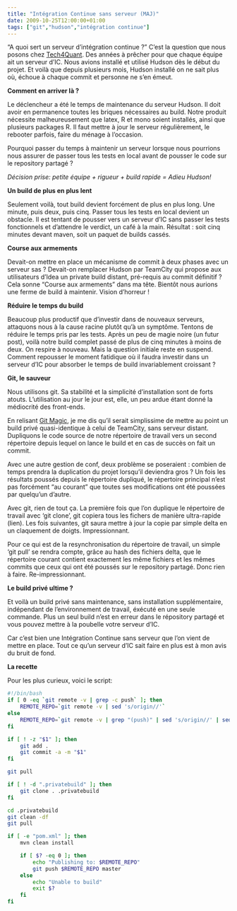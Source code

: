 ```yaml
---
title: "Intégration Continue sans serveur (MAJ)"
date: 2009-10-25T12:00:00+01:00
tags: ["git","hudson","intégration continue"]
---
```


“A quoi sert un serveur d’intégration continue ?” C’est la question que nous posons chez [Tech4Quant](http://www.tech4quant.com/). Des années à prêcher pour que chaque équipe ait un serveur d’IC. Nous avions installé et utilisé Hudson dès le début du projet. Et voilà que depuis plusieurs mois, Hudson installé on ne sait plus où, échoue à chaque commit et personne ne s’en émeut.

**Comment en arriver là ?**

Le déclencheur a été le temps de maintenance du serveur Hudson. Il doit avoir en permanence toutes les briques nécessaires au build. Notre produit nécessite malheureusement que latex, R et mono soient installés, ainsi que plusieurs packages R. Il faut mettre à jour le serveur régulièrement, le rebooter parfois, faire du ménage à l’occasion.

Pourquoi passer du temps à maintenir un serveur lorsque nous pourrions nous assurer de passer tous les tests en local avant de pousser le code sur le repository partagé ?

*Décision prise: petite équipe + rigueur + build rapide = Adieu Hudson!*

**Un build de plus en plus lent**

Seulement voilà, tout build devient forcément de plus en plus long. Une minute, puis deux, puis cinq. Passer tous les tests en local devient un obstacle. Il est tentant de pousser vers un serveur d’IC sans passer les tests fonctionnels et d’attendre le verdict, un café à la main. Résultat : soit cinq minutes devant maven, soit un paquet de builds cassés.

**Course aux armements**

Devait-on mettre en place un mécanisme de commit à deux phases avec un serveur sas ? Devait-on remplacer Hudson par TeamCity qui propose aux utilisateurs d’Idea un private build distant, pré-requis au commit définitif ? Cela sonne “Course aux armements” dans ma tête. Bientôt nous aurions une ferme de build à maintenir. Vision d’horreur !

**Réduire le temps du build**

Beaucoup plus productif que d’investir dans de nouveaux serveurs, attaquons nous à la cause racine plutôt qu’à un symptôme. Tentons de réduire le temps pris par les tests. Après un peu de magie noire (un futur post), voilà notre build complet passé de plus de cinq minutes à moins de deux. On respire à nouveau. Mais la question initiale reste en suspend. Comment repousser le moment fatidique où il faudra investir dans un serveur d’IC pour absorber le temps de build invariablement croissant ?

**Git, le sauveur**

Nous utilisons git. Sa stabilité et la simplicité d’installation sont de forts atouts. L’utilisation au jour le jour est, elle, un peu ardue étant donné la médiocrité des front-ends.

En relisant [Git Magic](http://www-cs-students.stanford.edu/~blynn/gitmagic/), je me dis qu’il serait simplissime de mettre au point un build privé quasi-identique à celui de TeamCity, sans serveur distant. Dupliquons le code source de notre répertoire de travail vers un second répertoire depuis lequel on lance le build et en cas de succès on fait un commit.

Avec une autre gestion de conf, deux problème se poseraient : combien de temps prendra la duplication du projet lorsqu’il deviendra gros ? Un fois les résultats poussés depuis le répertoire dupliqué, le répertoire principal n’est pas forcément “au courant” que toutes ses modifications ont été poussées par quelqu’un d’autre.

Avec git, rien de tout ça. La première fois que l’on duplique le répertoire de travail avec ‘git clone’, git copiera tous les fichers de manière ultra-rapide (lien). Les fois suivantes, git saura mettre à jour la copie par simple delta en un claquement de doigts. Impressionnant.

Pour ce qui est de la resynchronisation du répertoire de travail, un simple ‘git pull’ se rendra compte, grâce au hash des fichiers delta, que le répertoire courant contient exactement les même fichiers et les mêmes commits que ceux qui ont été poussés sur le repository partagé. Donc rien à faire. Re-impressionnant.

**Le build privé ultime ?**

Et voilà un build privé sans maintenance, sans installation supplémentaire, indépendant de l’environnement de travail, éxécuté en une seule commande. Plus un seul build n’est en erreur dans le répository partagé et vous pouvez mettre à la poubelle votre serveur d’IC.

Car c’est bien une Intégration Continue sans serveur que l’on vient de mettre en place. Tout ce qu’un serveur d’IC sait faire en plus est à mon avis du bruit de fond.

**La recette**

Pour les plus curieux, voici le script:

```bash
#!/bin/bash
if [ 0 -eq `git remote -v | grep -c push` ]; then
	REMOTE_REPO=`git remote -v | sed 's/origin//'`
else
	REMOTE_REPO=`git remote -v | grep "(push)" | sed 's/origin//' | sed 's/(push)//'`
fi

if [ ! -z "$1" ]; then
	git add .
	git commit -a -m "$1"
fi

git pull

if [ ! -d ".privatebuild" ]; then
	git clone . .privatebuild
fi

cd .privatebuild
git clean -df
git pull

if [ -e "pom.xml" ]; then
	mvn clean install

	if [ $? -eq 0 ]; then
		echo "Publishing to: $REMOTE_REPO"
		git push $REMOTE_REPO master
	else
		echo "Unable to build"
		exit $?
	fi
fi
```
